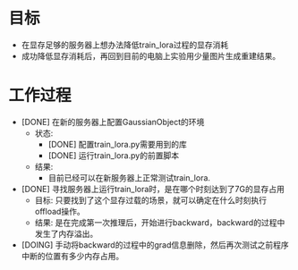 # 目标
- 在显存足够的服务器上想办法降低train_lora过程的显存消耗
- 成功降低显存消耗后，再回到目前的电脑上实验用少量图片生成重建结果。

# 工作过程
- [DONE] 在新的服务器上配置GaussianObject的环境
	- 状态:
		- [DONE] 配置train_lora.py需要用到的库
		- [DONE] 运行train_lora.py的前置脚本
	- 结果:
		- 目前已经可以在新服务器上正常测试train_lora.
- [DONE] 寻找服务器上运行train_lora时，是在哪个时刻达到了7G的显存占用
	- 目标: 只要找到了这个显存过载的场景，就可以确定在什么时刻执行offload操作。 
	- 结果: 是在完成第一次推理后，开始进行backward，backward的过程中发生了内存溢出。
- [DOING] 手动将backward的过程中的grad信息删除，然后再次测试之前程序中断的位置有多少内存占用。